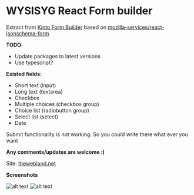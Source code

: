 # WYSISYG React Form builder

Extract from [Kinto Form Builder](https://github.com/Kinto/formbuilder)
based on [mozilla-services/react-jsonschema-form](https://github.com/mozilla-services/react-jsonschema-form)


**TODO:**
* Update packages to latest versions
* Use typescript?

**Existed fields:**
* Short text (input)
* Long text (textarea)
* Checkbox
* Multiple choices (checkbox group) 
* Choice list (radiobutton group)
* Select list (select)
* Date

Submit functionality is not working. So you could write there what ever you want

**Any comments/updates are welcome :)**

Site: [thewebland.net](thewebland.net)


**Screenshots**

![alt text](http://thewebland.net/wp-content/uploads/2018/01/field-list.png)
![alt text](http://thewebland.net/wp-content/uploads/2018/01/select-dropdown.png)
